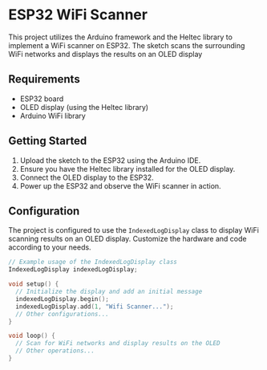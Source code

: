 # ESP32 WiFi Scanner

This project utilizes the Arduino framework and the Heltec library to implement a WiFi scanner on ESP32. The sketch scans the surrounding WiFi networks and displays the results on an OLED display

## Requirements

- ESP32 board
- OLED display (using the Heltec library)
- Arduino WiFi library

## Getting Started

1. Upload the sketch to the ESP32 using the Arduino IDE.
2. Ensure you have the Heltec library installed for the OLED display.
3. Connect the OLED display to the ESP32.
4. Power up the ESP32 and observe the WiFi scanner in action.

## Configuration

The project is configured to use the `IndexedLogDisplay` class to display WiFi scanning results on an OLED display. Customize the hardware and code according to your needs.

```cpp
// Example usage of the IndexedLogDisplay class
IndexedLogDisplay indexedLogDisplay;

void setup() {
  // Initialize the display and add an initial message
  indexedLogDisplay.begin();
  indexedLogDisplay.add(1, "Wifi Scanner...");
  // Other configurations...
}

void loop() {
  // Scan for WiFi networks and display results on the OLED
  // Other operations...
}
